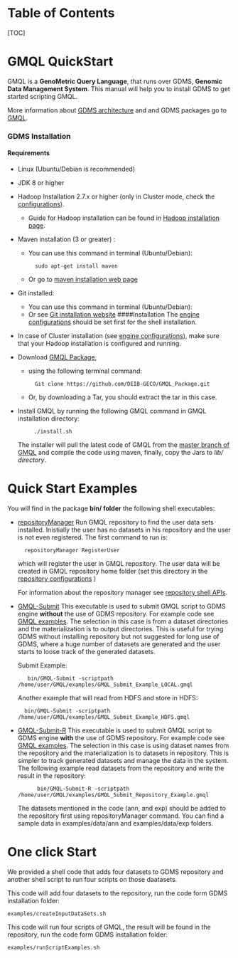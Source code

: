 Table of Contents
==============
[TOC]

GMQL QuickStart
================
GMQL is a **GenoMetric Query Language**, that runs over GDMS, **Genomic Data Management System**. This manual will help you to install GDMS to get started scripting GMQL. 

More information about [GDMS architecture](https://github.com/DEIB-GECO/GMQL/blob/master/docs/gmql_architecture.md) and and GDMS packages go to [GMQL](https://github.com/DEIB-GECO/GMQL/).

### GDMS Installation

#### Requirements 

- Linux (Ubuntu/Debian is recommended)
- JDK 8 or higher
- Hadoop Installation 2.7.x or higher (only in Cluster mode, check the [configurations](https://github.com/DEIB-GECO/GMQL/blob/master/docs/Configutations.md)).
	- Guide for Hadoop installation can be found in [Hadoop installation page](https://hadoop.apache.org/docs/stable/hadoop-project-dist/hadoop-common/SingleCluster.html).
- Maven installation (3 or greater) : 
	- You can use this command in terminal (Ubuntu/Debian):  
	
			sudo apt-get install maven
			
	- Or go to [maven installation web page](https://maven.apache.org/install.html)
- Git installed: 
	- You can use this command in terminal (Ubuntu/Debian):
	- Or see [Git installation website](https://git-scm.com/book/en/v2/Getting-Started-Installing-Git)
####Installation
The [engine configurations](https://github.com/DEIB-GECO/GMQL/blob/master/docs/Configutations.md) should be set first for the shell installation.

 - In case of Cluster installation (see [engine configurations](https://github.com/DEIB-GECO/GMQL/blob/master/docs/Configutations.md)), make sure that your Hadoop installation is configured and running.

 - Download [GMQL Package](https://github.com/DEIB-GECO/GMQL_Package), 
	- using the following terminal command: 		 

			Git clone https://github.com/DEIB-GECO/GMQL_Package.git
					
	-  Or, by downloading a Tar, you should extract the tar in this case.

 - Install GMQL by running the following GMQL command in GMQL installation directory: 

			./install.sh
	 
	 The installer will pull the latest code of GMQL from the [master branch of GMQL](https://github.com/DEIB-GECO/GMQL) and compile the code using maven, finally, copy the Jars to *lib/ directory*.

Quick Start Examples
==================

You will find in the package **bin/ folder** the following shell executables: 

- [repositoryManager](https://github.com/DEIB-GECO/GMQL_Package/blob/master/bin/repositoryManager)
	Run GMQL repository to find the user data sets installed. Inistially the user has no datasets in his repository and the user is not even registered. The first command to run is: 
	
		repositoryManager RegisterUser
	
	which will register the user in GMQL repository. The user data will be created in GMQL repository home folder (set this directory in the [repository configurations](https://github.com/DEIB-GECO/GMQL/blob/master/docs/Configutations.md) )
	
	For information about the repository manager see [repository shell APIs](https://github.com/DEIB-GECO/GMQL/blob/master/docs/SHELL_API.md).
- [GMQL-Submit](https://github.com/DEIB-GECO/GMQL_Package/blob/master/bin/GMQL-Submit)
	This executable is used to submit GMQL script to GDMS engine **without** the use of GDMS repository. For example code see [GMQL examples](https://github.com/DEIB-GECO/GMQL/blob/master/docs/example.md). The selection in this case is from a dataset directories and the materialization is to output directories. This is useful for trying GDMS without installing repository but not suggested for long use of GDMS, where a huge number of datasets are generated and the user starts to loose track of the generated datasets. 
	
	Submit Example: 

		 bin/GMQL-Submit -scriptpath /home/user/GMQL/examples/GMQL_Submit_Example_LOCAL.gmql 

	Another example that will read from HDFS and store in HDFS: 

		bin/GMQL-Submit -scriptpath /home/user/GMQL/examples/GMQL_Submit_Example_HDFS.gmql

	
- [GMQL-Submit-R](https://github.com/DEIB-GECO/GMQL_Package/blob/master/bin/GMQL-Submit-R)
	This executable is used to submit GMQL script to GDMS engine **with** the use of GDMS repository. For example code see [GMQL examples](https://github.com/DEIB-GECO/GMQL/blob/master/docs/example.md). The selection in this case is using dataset names from the repository and the materialization is to datasets in repository. This is simpler to track generated datasets and manage the data in the system.
	The following example read datasets from the repository and write the result in the repository: 
	
			bin/GMQL-Submit-R -scriptpath /home/user/GMQL/examples/GMQL_Submit_Repository_Example.gmql

	The datasets mentioned in the code (ann, and exp) should be added to the repository first using repositoryManager command. You can find a sample data in examples/data/ann and examples/data/exp	folders.

One click Start
============
We provided a shell code that adds four datasets to GDMS repository and another shell script to run four scripts on those daatasets. 

This code will add four datasets to the repository, run the code form GDMS installation folder:
		
	examples/createInputDataSets.sh

This code will run four scripts of GMQL, the result will be found in the repository,  run the code form GDMS installation folder:

	examples/runScriptExamples.sh
